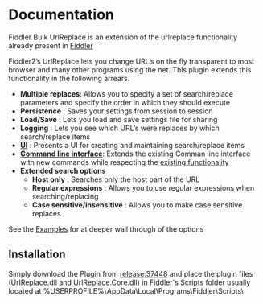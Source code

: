 # Documentation

Fiddler Bulk UrlReplace is an extension of the urlreplace functionality already present in [Fiddler](https://www.telerik.com/support/fiddler)

Fiddler2’s UrlReplace lets you change URL’s on the fly transparent to most browser and many other programs using the net. This plugin extends this functionality in the following arrears.

* **Multiple replaces**: Allows you to specify a set of search/replace parameters and specify the order in which they should execute
* **Persistence** : Saves your settings from session to session
* **Load/Save** : Lets you load and save settings file for sharing
* **Logging** : Lets you see which URL’s were replaces by which search/replace items
* **[UI](UI.md)** : Presents a UI for creating and maintaining search/replace items
* **[Command line interface](CommandLineInterface.md)**: Extends the existing Comman line interface with new commands while respecting the [existing functionality](https://docs.telerik.com/fiddler/knowledgebase/quickexec)
* **Extended search options**
  * **Host only** : Searches only the host part of the URL
  * **Regular expressions** : Allows you to use regular expressions when searching/replacing
  * **Case sensitive/insensitive** : Allows you to make case sensitive replaces

See the [Examples](Examples.md) for at deeper wall through of the options

## Installation

Simply download the Plugin from [release:37448](release_37448) and place the plugin files (UrlReplace.dll and UrlReplace.Core.dll) in Fiddler's Scripts folder usually located at %USERPROFILE%\AppData\Local\Programs\Fiddler\Scripts\